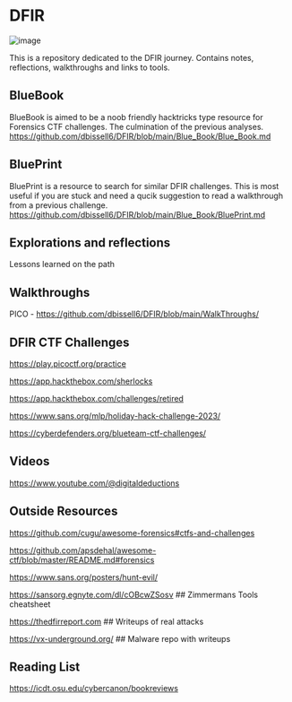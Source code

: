 # DFIR

![image](https://github.com/dbissell6/DFIR/assets/50979196/3123b46e-44c6-4ab0-9c51-292915a8994d)


This is a repository dedicated to the DFIR journey. Contains notes, reflections, walkthroughs and links to tools.

## BlueBook

BlueBook is aimed to be a noob friendly hacktricks type resource for Forensics CTF challenges. The culmination of the previous analyses.
https://github.com/dbissell6/DFIR/blob/main/Blue_Book/Blue_Book.md

## BluePrint

BluePrint is a resource to search for similar DFIR challenges. This is most useful if you are stuck and need a qucik suggestion to read a walkthrough from a previous challenge. https://github.com/dbissell6/DFIR/blob/main/Blue_Book/BluePrint.md

## Explorations and reflections

Lessons learned on the path

## Walkthroughs

PICO - https://github.com/dbissell6/DFIR/blob/main/WalkThroughs/

## DFIR CTF Challenges

https://play.picoctf.org/practice

https://app.hackthebox.com/sherlocks

https://app.hackthebox.com/challenges/retired

https://www.sans.org/mlp/holiday-hack-challenge-2023/

https://cyberdefenders.org/blueteam-ctf-challenges/


## Videos
https://www.youtube.com/@digitaldeductions


## Outside Resources
https://github.com/cugu/awesome-forensics#ctfs-and-challenges  

https://github.com/apsdehal/awesome-ctf/blob/master/README.md#forensics

https://www.sans.org/posters/hunt-evil/   

https://sansorg.egnyte.com/dl/cOBcwZSosv  ## Zimmermans Tools cheatsheet

https://thedfirreport.com  ## Writeups of real attacks

https://vx-underground.org/ ## Malware repo with writeups


## Reading List

https://icdt.osu.edu/cybercanon/bookreviews
